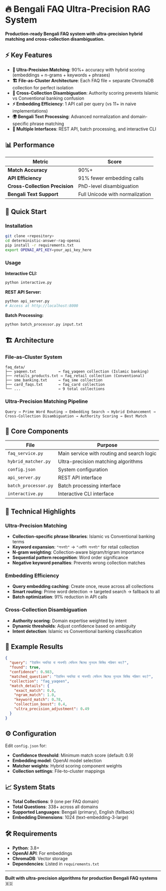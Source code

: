 # 🔥 Bengali FAQ Ultra-Precision RAG System

**Production-ready Bengali FAQ system with ultra-precision hybrid matching and cross-collection disambiguation.**

## ⚡ Key Features

- **🎯 Ultra-Precision Matching**: 90%+ accuracy with hybrid scoring (embeddings + n-grams + keywords + phrases)
- **🏗️ File-as-Cluster Architecture**: Each FAQ file = separate ChromaDB collection for perfect isolation
- **🧠 Cross-Collection Disambiguation**: Authority scoring prevents Islamic vs Conventional banking confusion
- **⚡ Embedding Efficiency**: 1 API call per query (vs 11+ in naive implementations)
- **🌍 Bengali Text Processing**: Advanced normalization and domain-specific phrase matching
- **🔀 Multiple Interfaces**: REST API, batch processing, and interactive CLI

## 📊 Performance

| Metric | Score |
|--------|-------|
| **Match Accuracy** | 90%+ |
| **API Efficiency** | 91% fewer embedding calls |
| **Cross-Collection Precision** | PhD-level disambiguation |
| **Bengali Text Support** | Full Unicode with normalization |

## 🚀 Quick Start

### Installation
```bash
git clone <repository>
cd deterministic-answer-rag-openai
pip install -r requirements.txt
export OPENAI_API_KEY=your_api_key_here
```

### Usage

**Interactive CLI:**
```bash
python interactive.py
```

**REST API Server:**
```bash
python api_server.py
# Access at http://localhost:8000
```

**Batch Processing:**
```bash
python batch_processor.py input.txt
```

## 🏗️ Architecture

### File-as-Cluster System
```
faq_data/
├── yaqeen.txt          → faq_yaqeen collection (Islamic banking)
├── retails_products.txt → faq_retail collection (Conventional)
├── sme_banking.txt     → faq_sme collection 
├── card_faqs.txt       → faq_card collection
└── ...                 → 9 total collections
```

### Ultra-Precision Matching Pipeline
```
Query → Prime Word Routing → Embedding Search → Hybrid Enhancement → 
Cross-Collection Disambiguation → Authority Scoring → Best Match
```

## 🔧 Core Components

| File | Purpose |
|------|---------|
| `faq_service.py` | Main service with routing and search logic |
| `hybrid_matcher.py` | Ultra-precision matching algorithms |
| `config.json` | System configuration |
| `api_server.py` | REST API interface |
| `batch_processor.py` | Batch processing interface |
| `interactive.py` | Interactive CLI interface |

## 🎯 Technical Highlights

### Ultra-Precision Matching
- **Collection-specific phrase libraries**: Islamic vs Conventional banking terms
- **Keyword expansion**: `"লাখপতি"` → `"এমটিবি লাখপতি"` for retail collection
- **N-gram weighting**: Collection-aware bigram/trigram importance
- **Sequential pattern recognition**: Word order significance
- **Negative keyword penalties**: Prevents wrong collection matches

### Embedding Efficiency
- **Query embedding caching**: Create once, reuse across all collections
- **Smart routing**: Prime word detection → targeted search → fallback to all
- **Batch optimization**: 91% reduction in API calls

### Cross-Collection Disambiguation
- **Authority scoring**: Domain expertise weighted by intent
- **Dynamic thresholds**: Adjust confidence based on ambiguity
- **Intent detection**: Islamic vs Conventional banking classification

## 🔬 Example Results

```json
{
  "query": "ইয়াকিন অঘনিয়া বা লাখপতি সেভিংস স্কিমের ন্যূনতম কিস্তির পরিমাণ কত?",
  "found": true,
  "confidence": 0.983,
  "matched_question": "ইয়াকিন অঘনিয়া বা লাখপতি সেভিংস স্কিমের ন্যূনতম কিস্তির পরিমাণ কত?",
  "collection": "faq_yaqeen",
  "match_details": {
    "exact_match": 0.0,
    "ngram_match": 1.0,
    "keyword_match": 0.78,
    "collection_boost": 0.4,
    "ultra_precision_adjustment": 0.49
  }
}
```

## ⚙️ Configuration

Edit `config.json` for:
- **Confidence threshold**: Minimum match score (default: 0.9)
- **Embedding model**: OpenAI model selection
- **Matcher weights**: Hybrid scoring component weights
- **Collection settings**: File-to-cluster mappings

## 📈 System Stats

- **Total Collections**: 9 (one per FAQ domain)
- **Total Questions**: 338+ across all domains
- **Supported Languages**: Bengali (primary), English (fallback)
- **Embedding Dimensions**: 1024 (text-embedding-3-large)

## 🛠️ Requirements

- **Python**: 3.8+
- **OpenAI API**: For embeddings
- **ChromaDB**: Vector storage
- **Dependencies**: Listed in `requirements.txt`

---

**Built with ultra-precision algorithms for production Bengali FAQ systems** 🇧🇩 